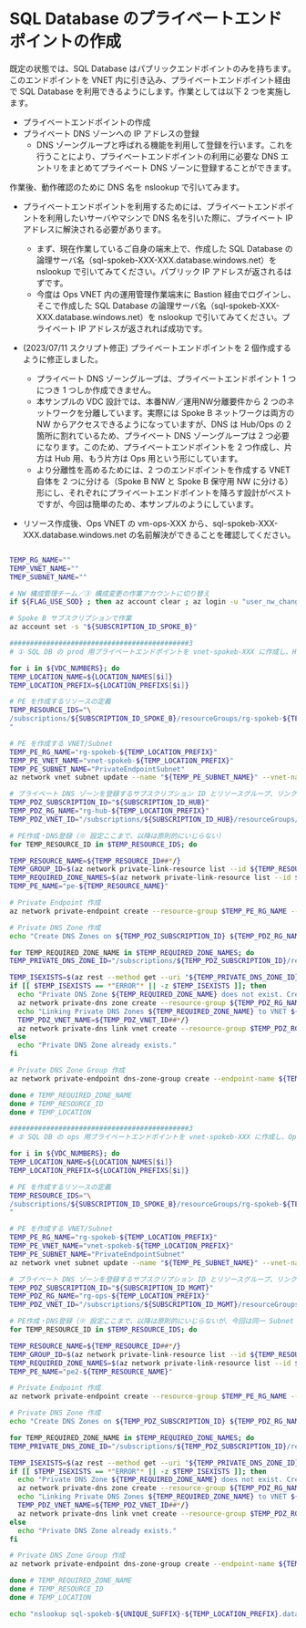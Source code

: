 # SQL Database のプライベートエンドポイントの作成

既定の状態では、SQL Database はパブリックエンドポイントのみを持ちます。このエンドポイントを VNET 内に引き込み、プライベートエンドポイント経由で SQL Database を利用できるようにします。作業としては以下 2 つを実施します。

- プライベートエンドポイントの作成
- プライベート DNS ゾーンへの IP アドレスの登録
  - DNS ゾーングループと呼ばれる機能を利用して登録を行います。これを行うことにより、プライベートエンドポイントの利用に必要な DNS エントリをまとめてプライベート DNS ゾーンに登録することができます。

作業後、動作確認のために DNS 名を nslookup で引いてみます。

- プライベートエンドポイントを利用するためには、プライベートエンドポイントを利用したいサーバやマシンで DNS 名を引いた際に、プライベート IP アドレスに解決される必要があります。
  - まず、現在作業しているご自身の端末上で、作成した SQL Database の論理サーバ名（sql-spokeb-XXX-XXX.database.windows.net）を nslookup で引いてみてください。パブリック IP アドレスが返されるはずです。
  - 今度は Ops VNET 内の運用管理作業端末に Bastion 経由でログインし、そこで作成した SQL Database の論理サーバ名（sql-spokeb-XXX-XXX.database.windows.net）を nslookup で引いてみてください。プライベート IP アドレスが返されれば成功です。

- (2023/07/11 スクリプト修正) プライベートエンドポイントを 2 個作成するように修正しました。
  - プライベート DNS ゾーングループは、プライベートエンドポイント 1 つにつき 1 つしか作成できません。
  - 本サンプルの VDC 設計では、本番NW／運用NW分離要件から 2 つのネットワークを分離しています。実際には Spoke B ネットワークは両方の NW からアクセスできるようになっていますが、DNS は Hub/Ops の 2 箇所に割れているため、プライベート DNS ゾーングループは 2 つ必要になります。このため、プライベートエンドポイントを 2 つ作成し、片方は Hub 用、もう片方は Ops 用という形にしています。
  - より分離性を高めるためには、2 つのエンドポイントを作成する VNET 自体を 2 つに分ける（Spoke B NW と Spoke B 保守用 NW に分ける）形にし、それぞれにプライベートエンドポイントを降ろす設計がベストですが、今回は簡単のため、本サンプルのようにしています。

- リソース作成後、Ops VNET の vm-ops-XXX から、sql-spokeb-XXX-XXX.database.windows.net の名前解決ができることを確認してください。

```bash

TEMP_RG_NAME=""
TEMP_VNET_NAME=""
TMEP_SUBNET_NAME=""

# NW 構成管理チーム／③ 構成変更の作業アカウントに切り替え
if ${FLAG_USE_SOD} ; then az account clear ; az login -u "user_nw_change@${PRIMARY_DOMAIN_NAME}" -p "${ADMIN_PASSWORD}" ; fi

# Spoke B サブスクリプションで作業
az account set -s "${SUBSCRIPTION_ID_SPOKE_B}"

############################################3
# ① SQL DB の prod 用プライベートエンドポイントを vnet-spokeb-XXX に作成し、Hub DNS に登録

for i in ${VDC_NUMBERS}; do
TEMP_LOCATION_NAME=${LOCATION_NAMES[$i]}
TEMP_LOCATION_PREFIX=${LOCATION_PREFIXS[$i]}

# PE を作成するリソースの定義
TEMP_RESOURCE_IDS="\
/subscriptions/${SUBSCRIPTION_ID_SPOKE_B}/resourceGroups/rg-spokeb-${TEMP_LOCATION_PREFIX}/providers/Microsoft.Sql/servers/sql-spokeb-${UNIQUE_SUFFIX}-${TEMP_LOCATION_PREFIX}
"

# PE を作成する VNET/Subnet
TEMP_PE_RG_NAME="rg-spokeb-${TEMP_LOCATION_PREFIX}"
TEMP_PE_VNET_NAME="vnet-spokeb-${TEMP_LOCATION_PREFIX}"
TEMP_PE_SUBNET_NAME="PrivateEndpointSubnet"
az network vnet subnet update --name "${TEMP_PE_SUBNET_NAME}" --vnet-name $TEMP_PE_VNET_NAME --resource-group $TEMP_PE_RG_NAME --disable-private-endpoint-network-policies

# プライベート DNS ゾーンを登録するサブスクリプション ID とリソースグループ、リンク先 VNET
TEMP_PDZ_SUBSCRIPTION_ID="${SUBSCRIPTION_ID_HUB}"
TEMP_PDZ_RG_NAME="rg-hub-${TEMP_LOCATION_PREFIX}"
TEMP_PDZ_VNET_ID="/subscriptions/${SUBSCRIPTION_ID_HUB}/resourceGroups/rg-hub-${TEMP_LOCATION_PREFIX}/providers/Microsoft.Network/virtualNetworks/vnet-hub-${TEMP_LOCATION_PREFIX}"

# PE作成・DNS登録（※ 設定ここまで、以降は原則的にいじらない）
for TEMP_RESOURCE_ID in $TEMP_RESOURCE_IDS; do

TEMP_RESOURCE_NAME=${TEMP_RESOURCE_ID##*/}
TEMP_GROUP_ID=$(az network private-link-resource list --id ${TEMP_RESOURCE_ID} --query "[0].properties.groupId" -o tsv)
TEMP_REQUIRED_ZONE_NAMES=$(az network private-link-resource list --id ${TEMP_RESOURCE_ID} --query "[0].properties.requiredZoneNames" -o tsv)
TEMP_PE_NAME="pe-${TEMP_RESOURCE_NAME}"

# Private Endpoint 作成
az network private-endpoint create --resource-group $TEMP_PE_RG_NAME --vnet-name $TEMP_PE_VNET_NAME --subnet "${TEMP_PE_SUBNET_NAME}" --name $TEMP_PE_NAME --private-connection-resource-id $TEMP_RESOURCE_ID --group-ids "${TEMP_GROUP_ID}"  --connection-name "${TEMP_RESOURCE_NAME}_${TEMP_PE_VNET_NAME}"

# Private DNS Zone 作成
echo "Create DNS Zones on ${TEMP_PDZ_SUBSCRIPTION_ID} ${TEMP_PDZ_RG_NAME} : ${TEMP_REQUIRED_ZONE_NAMES}"

for TEMP_REQUIRED_ZONE_NAME in $TEMP_REQUIRED_ZONE_NAMES; do
TEMP_PRIVATE_DNS_ZONE_ID="/subscriptions/${TEMP_PDZ_SUBSCRIPTION_ID}/resourceGroups/${TEMP_PDZ_RG_NAME}/providers/Microsoft.Network/privateDnsZones/${TEMP_REQUIRED_ZONE_NAME}"

TEMP_ISEXISTS=$(az rest --method get --uri "${TEMP_PRIVATE_DNS_ZONE_ID}?api-version=2020-06-01" --query id -o tsv)
if [[ $TEMP_ISEXISTS == *"ERROR"* || -z $TEMP_ISEXISTS ]]; then
  echo "Private DNS Zone ${TEMP_REQUIRED_ZONE_NAME} does not exist. Creating Private DNS Zone on Subscription ${TEMP_PDZ_SUBSCRIPTION_ID}."
  az network private-dns zone create --resource-group ${TEMP_PDZ_RG_NAME} --name ${TEMP_REQUIRED_ZONE_NAME} --subscription "${TEMP_PDZ_SUBSCRIPTION_ID}"
  echo "Linking Private DNS Zones ${TEMP_REQUIRED_ZONE_NAME} to VNET ${TEMP_PDZ_VNET_ID}."
  TEMP_PDZ_VNET_NAME=${TEMP_PDZ_VNET_ID##*/}
  az network private-dns link vnet create --resource-group $TEMP_PDZ_RG_NAME --zone-name $TEMP_REQUIRED_ZONE_NAME --name $TEMP_PDZ_VNET_NAME --virtual-network $TEMP_PDZ_VNET_ID --registration-enabled false --subscription "${TEMP_PDZ_SUBSCRIPTION_ID}"
else
  echo "Private DNS Zone already exists."
fi

# Private DNS Zone Group 作成
az network private-endpoint dns-zone-group create --endpoint-name ${TEMP_PE_NAME} --name "pdzg-${TEMP_PE_NAME}" --private-dns-zone $TEMP_PRIVATE_DNS_ZONE_ID --resource-group ${TEMP_PE_RG_NAME} --zone-name "${TEMP_REQUIRED_ZONE_NAME}"

done # TEMP_REQUIRED_ZONE_NAME
done # TEMP_RESOURCE_ID
done # TEMP_LOCATION

############################################3
# ② SQL DB の ops 用プライベートエンドポイントを vnet-spokeb-XXX に作成し、Ops DNS に登録

for i in ${VDC_NUMBERS}; do
TEMP_LOCATION_NAME=${LOCATION_NAMES[$i]}
TEMP_LOCATION_PREFIX=${LOCATION_PREFIXS[$i]}

# PE を作成するリソースの定義
TEMP_RESOURCE_IDS="\
/subscriptions/${SUBSCRIPTION_ID_SPOKE_B}/resourceGroups/rg-spokeb-${TEMP_LOCATION_PREFIX}/providers/Microsoft.Sql/servers/sql-spokeb-${UNIQUE_SUFFIX}-${TEMP_LOCATION_PREFIX}
"

# PE を作成する VNET/Subnet
TEMP_PE_RG_NAME="rg-spokeb-${TEMP_LOCATION_PREFIX}"
TEMP_PE_VNET_NAME="vnet-spokeb-${TEMP_LOCATION_PREFIX}"
TEMP_PE_SUBNET_NAME="PrivateEndpointSubnet"
az network vnet subnet update --name "${TEMP_PE_SUBNET_NAME}" --vnet-name $TEMP_PE_VNET_NAME --resource-group $TEMP_PE_RG_NAME --disable-private-endpoint-network-policies

# プライベート DNS ゾーンを登録するサブスクリプション ID とリソースグループ、リンク先 VNET
TEMP_PDZ_SUBSCRIPTION_ID="${SUBSCRIPTION_ID_MGMT}"
TEMP_PDZ_RG_NAME="rg-ops-${TEMP_LOCATION_PREFIX}"
TEMP_PDZ_VNET_ID="/subscriptions/${SUBSCRIPTION_ID_MGMT}/resourceGroups/rg-ops-${TEMP_LOCATION_PREFIX}/providers/Microsoft.Network/virtualNetworks/vnet-ops-${TEMP_LOCATION_PREFIX}"

# PE作成・DNS登録（※ 設定ここまで、以降は原則的にいじらないが、今回は同一 Subnet に PE を 2 つ作成するので TEMP_PE_NAME を微修正）
for TEMP_RESOURCE_ID in $TEMP_RESOURCE_IDS; do

TEMP_RESOURCE_NAME=${TEMP_RESOURCE_ID##*/}
TEMP_GROUP_ID=$(az network private-link-resource list --id ${TEMP_RESOURCE_ID} --query "[0].properties.groupId" -o tsv)
TEMP_REQUIRED_ZONE_NAMES=$(az network private-link-resource list --id ${TEMP_RESOURCE_ID} --query "[0].properties.requiredZoneNames" -o tsv)
TEMP_PE_NAME="pe2-${TEMP_RESOURCE_NAME}"

# Private Endpoint 作成
az network private-endpoint create --resource-group $TEMP_PE_RG_NAME --vnet-name $TEMP_PE_VNET_NAME --subnet "${TEMP_PE_SUBNET_NAME}" --name $TEMP_PE_NAME --private-connection-resource-id $TEMP_RESOURCE_ID --group-ids "${TEMP_GROUP_ID}"  --connection-name "${TEMP_RESOURCE_NAME}_${TEMP_PE_VNET_NAME}"

# Private DNS Zone 作成
echo "Create DNS Zones on ${TEMP_PDZ_SUBSCRIPTION_ID} ${TEMP_PDZ_RG_NAME} : ${TEMP_REQUIRED_ZONE_NAMES}"

for TEMP_REQUIRED_ZONE_NAME in $TEMP_REQUIRED_ZONE_NAMES; do
TEMP_PRIVATE_DNS_ZONE_ID="/subscriptions/${TEMP_PDZ_SUBSCRIPTION_ID}/resourceGroups/${TEMP_PDZ_RG_NAME}/providers/Microsoft.Network/privateDnsZones/${TEMP_REQUIRED_ZONE_NAME}"

TEMP_ISEXISTS=$(az rest --method get --uri "${TEMP_PRIVATE_DNS_ZONE_ID}?api-version=2020-06-01" --query id -o tsv)
if [[ $TEMP_ISEXISTS == *"ERROR"* || -z $TEMP_ISEXISTS ]]; then
  echo "Private DNS Zone ${TEMP_REQUIRED_ZONE_NAME} does not exist. Creating Private DNS Zone on Subscription ${TEMP_PDZ_SUBSCRIPTION_ID}."
  az network private-dns zone create --resource-group ${TEMP_PDZ_RG_NAME} --name ${TEMP_REQUIRED_ZONE_NAME} --subscription "${TEMP_PDZ_SUBSCRIPTION_ID}"
  echo "Linking Private DNS Zones ${TEMP_REQUIRED_ZONE_NAME} to VNET ${TEMP_PDZ_VNET_ID}."
  TEMP_PDZ_VNET_NAME=${TEMP_PDZ_VNET_ID##*/}
  az network private-dns link vnet create --resource-group $TEMP_PDZ_RG_NAME --zone-name $TEMP_REQUIRED_ZONE_NAME --name $TEMP_PDZ_VNET_NAME --virtual-network $TEMP_PDZ_VNET_ID --registration-enabled false --subscription "${TEMP_PDZ_SUBSCRIPTION_ID}"
else
  echo "Private DNS Zone already exists."
fi

# Private DNS Zone Group 作成
az network private-endpoint dns-zone-group create --endpoint-name ${TEMP_PE_NAME} --name "pdzg-${TEMP_PE_NAME}" --private-dns-zone $TEMP_PRIVATE_DNS_ZONE_ID --resource-group ${TEMP_PE_RG_NAME} --zone-name "${TEMP_REQUIRED_ZONE_NAME}"

done # TEMP_REQUIRED_ZONE_NAME
done # TEMP_RESOURCE_ID
done # TEMP_LOCATION

echo "nslookup sql-spokeb-${UNIQUE_SUFFIX}-${TEMP_LOCATION_PREFIX}.database.windows.net"

```
